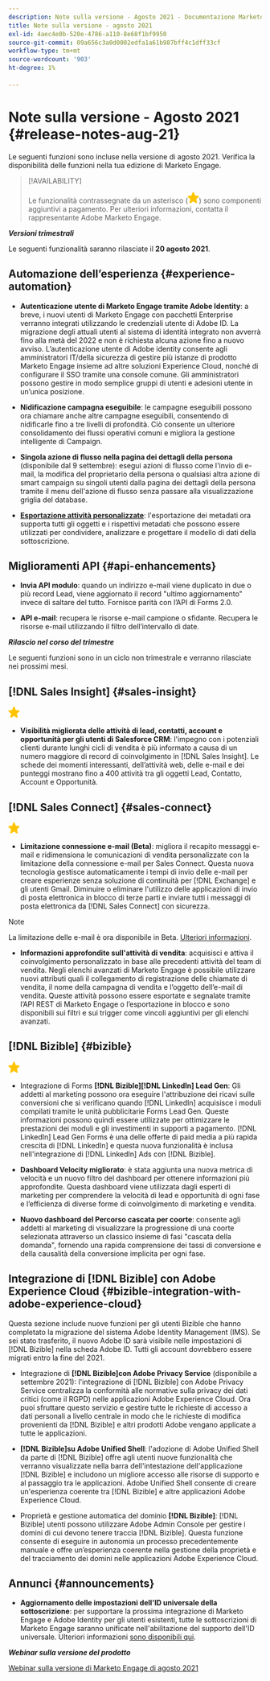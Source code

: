 ```yaml
---
description: Note sulla versione - Agosto 2021 - Documentazione Marketo - Documentazione del prodotto
title: Note sulla versione - agosto 2021
exl-id: 4aec4e0b-520e-4786-a110-8e68f1bf9950
source-git-commit: 09a656c3a0d0002edfa1a61b987bff4c1dff33cf
workflow-type: tm+mt
source-wordcount: '903'
ht-degree: 1%

---
```


# Note sulla versione - Agosto 2021 {#release-notes-aug-21}

Le seguenti funzioni sono incluse nella versione di agosto 2021. Verifica la disponibilità delle funzioni nella tua edizione di Marketo Engage.

>[!AVAILABILITY]
>
>Le funzionalità contrassegnate da un asterisco (![](assets/yellow-star.png)) sono componenti aggiuntivi a pagamento. Per ulteriori informazioni, contatta il rappresentante Adobe Marketo Engage.

**_Versioni trimestrali_**

Le seguenti funzionalità saranno rilasciate il **20 agosto 2021**.

## Automazione dell’esperienza {#experience-automation}

* **Autenticazione utente di Marketo Engage tramite Adobe Identity**: a breve, i nuovi utenti di Marketo Engage con pacchetti Enterprise verranno integrati utilizzando le credenziali utente di Adobe ID. La migrazione degli attuali utenti al sistema di identità integrato non avverrà fino alla metà del 2022 e non è richiesta alcuna azione fino a nuovo avviso. L’autenticazione utente di Adobe identity consente agli amministratori IT/della sicurezza di gestire più istanze di prodotto Marketo Engage insieme ad altre soluzioni Experience Cloud, nonché di configurare il SSO tramite una console comune. Gli amministratori possono gestire in modo semplice gruppi di utenti e adesioni utente in un’unica posizione.

* **Nidificazione campagna eseguibile**: le campagne eseguibili possono ora chiamare anche altre campagne eseguibili, consentendo di nidificarle fino a tre livelli di profondità. Ciò consente un ulteriore consolidamento dei flussi operativi comuni e migliora la gestione intelligente di Campaign.

* **Singola azione di flusso nella pagina dei dettagli della persona** (disponibile dal 9 settembre): esegui azioni di flusso come l&#39;invio di e-mail, la modifica del proprietario della persona o qualsiasi altra azione di smart campaign su singoli utenti dalla pagina dei dettagli della persona tramite il menu dell&#39;azione di flusso senza passare alla visualizzazione griglia del database.

* **[Esportazione attività personalizzate](/help/marketo/product-docs/administration/marketo-custom-activities/custom-activity-metadata-export.md)**: l&#39;esportazione dei metadati ora supporta tutti gli oggetti e i rispettivi metadati che possono essere utilizzati per condividere, analizzare e progettare il modello di dati della sottoscrizione.

## Miglioramenti API {#api-enhancements}

* **Invia API modulo**: quando un indirizzo e-mail viene duplicato in due o più record Lead, viene aggiornato il record &quot;ultimo aggiornamento&quot; invece di saltare del tutto. Fornisce parità con l’API di Forms 2.0.

* **API e-mail**: recupera le risorse e-mail campione o sfidante. Recupera le risorse e-mail utilizzando il filtro dell’intervallo di date.

**_Rilascio nel corso del trimestre_**

Le seguenti funzioni sono in un ciclo non trimestrale e verranno rilasciate nei prossimi mesi.

## [!DNL Sales Insight] {#sales-insight}

![(stella)](assets/yellow-star.png)

* **Visibilità migliorata delle attività di lead, contatti, account e opportunità per gli utenti di Salesforce CRM**: l&#39;impegno con i potenziali clienti durante lunghi cicli di vendita è più informato a causa di un numero maggiore di record di coinvolgimento in [!DNL Sales Insight]. Le schede dei momenti interessanti, dell’attività web, delle e-mail e dei punteggi mostrano fino a 400 attività tra gli oggetti Lead, Contatto, Account e Opportunità.

## [!DNL Sales Connect] {#sales-connect}

![(stella)](assets/yellow-star.png)

* **Limitazione connessione e-mail (Beta)**: migliora il recapito messaggi e-mail e ridimensiona le comunicazioni di vendita personalizzate con la limitazione della connessione e-mail per Sales Connect. Questa nuova tecnologia gestisce automaticamente i tempi di invio delle e-mail per creare esperienze senza soluzione di continuità per [!DNL Exchange] e gli utenti Gmail. Diminuire o eliminare l&#39;utilizzo delle applicazioni di invio di posta elettronica in blocco di terze parti e inviare tutti i messaggi di posta elettronica da [!DNL Sales Connect] con sicurezza.

>[!NOTE]
>
>La limitazione delle e-mail è ora disponibile in Beta. [Ulteriori informazioni](/help/marketo/product-docs/marketo-sales-connect/email/email-delivery/email-connection-throttling.md).

* **Informazioni approfondite sull&#39;attività di vendita**: acquisisci e attiva il coinvolgimento personalizzato in base alle precedenti attività del team di vendita. Negli elenchi avanzati di Marketo Engage è possibile utilizzare nuovi attributi quali il collegamento di registrazione delle chiamate di vendita, il nome della campagna di vendita e l’oggetto dell’e-mail di vendita.  Queste attività possono essere esportate e segnalate tramite l’API REST di Marketo Engage o l’esportazione in blocco e sono disponibili sui filtri e sui trigger come vincoli aggiuntivi per gli elenchi avanzati.

## [!DNL Bizible] {#bizible}

![](assets/yellow-star.png)

* Integrazione di Forms **[!DNL Bizible]&#x200B;[!DNL LinkedIn] Lead Gen**: Gli addetti al marketing possono ora eseguire l&#39;attribuzione dei ricavi sulle conversioni che si verificano quando [!DNL LinkedIn] acquisisce i moduli compilati tramite le unità pubblicitarie Forms Lead Gen. Queste informazioni possono quindi essere utilizzate per ottimizzare le prestazioni dei moduli e gli investimenti in supporti a pagamento. [!DNL LinkedIn] Lead Gen Forms è una delle offerte di paid media a più rapida crescita di [!DNL LinkedIn] e questa nuova funzionalità è inclusa nell&#39;integrazione di [!DNL LinkedIn] Ads con [!DNL Bizible].

* **Dashboard Velocity migliorato**: è stata aggiunta una nuova metrica di velocità e un nuovo filtro del dashboard per ottenere informazioni più approfondite. Questa dashboard viene utilizzata dagli esperti di marketing per comprendere la velocità di lead e opportunità di ogni fase e l’efficienza di diverse forme di coinvolgimento di marketing e vendita.

* **Nuovo dashboard del Percorso cascata per coorte**: consente agli addetti al marketing di visualizzare la progressione di una coorte selezionata attraverso un classico insieme di fasi &quot;cascata della domanda&quot;, fornendo una rapida comprensione dei tassi di conversione e della causalità della conversione implicita per ogni fase.

## Integrazione di [!DNL Bizible] con Adobe Experience Cloud {#bizible-integration-with-adobe-experience-cloud}

Questa sezione include nuove funzioni per gli utenti Bizible che hanno completato la migrazione del sistema Adobe Identity Management (IMS). Se sei stato trasferito, il nuovo Adobe ID sarà visibile nelle impostazioni di [!DNL Bizible] nella scheda Adobe ID. Tutti gli account dovrebbero essere migrati entro la fine del 2021.

* Integrazione di **[!DNL Bizible]con Adobe Privacy Service** (disponibile a settembre 2021): l&#39;integrazione di [!DNL Bizible] con Adobe Privacy Service centralizza la conformità alle normative sulla privacy dei dati critici (come il RGPD) nelle applicazioni Adobe Experience Cloud. Ora puoi sfruttare questo servizio e gestire tutte le richieste di accesso a dati personali a livello centrale in modo che le richieste di modifica provenienti da [!DNL Bizible] e altri prodotti Adobe vengano applicate a tutte le applicazioni.

* **[!DNL Bizible]su Adobe Unified Shell**: l&#39;adozione di Adobe Unified Shell da parte di [!DNL Bizible] offre agli utenti nuove funzionalità che verranno visualizzate nella barra dell&#39;intestazione dell&#39;applicazione [!DNL Bizible] e includono un migliore accesso alle risorse di supporto e al passaggio tra le applicazioni. Adobe Unified Shell consente di creare un&#39;esperienza coerente tra [!DNL Bizible] e altre applicazioni Adobe Experience Cloud.

* Proprietà e gestione automatica del dominio **[!DNL Bizible]**: [!DNL Bizible] utenti possono utilizzare Adobe Admin Console per gestire i domini di cui devono tenere traccia [!DNL Bizible]. Questa funzione consente di eseguire in autonomia un processo precedentemente manuale e offre un’esperienza coerente nella gestione della proprietà e del tracciamento dei domini nelle applicazioni Adobe Experience Cloud.

## Annunci {#announcements}

* **Aggiornamento delle impostazioni dell&#39;ID universale della sottoscrizione**: per supportare la prossima integrazione di Marketo Engage e Adobe Identity per gli utenti esistenti, tutte le sottoscrizioni di Marketo Engage saranno unificate nell&#39;abilitazione del supporto dell&#39;ID universale. Ulteriori informazioni [sono disponibili qui](/help/marketo/product-docs/administration/settings/using-a-universal-id-for-subscription-login.md).

**_Webinar sulla versione del prodotto_**

[Webinar sulla versione di Marketo Engage di agosto 2021](https://engage.marketo.com/August21_Release_Webinar.html)
